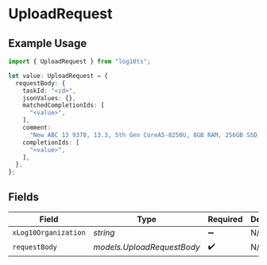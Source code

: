 # UploadRequest

## Example Usage

```typescript
import { UploadRequest } from "log10ts";

let value: UploadRequest = {
  requestBody: {
    taskId: "<id>",
    jsonValues: {},
    matchedCompletionIds: [
      "<value>",
    ],
    comment:
      "New ABC 13 9370, 13.3, 5th Gen CoreA5-8250U, 8GB RAM, 256GB SSD, power UHD Graphics, OS 10 Home, OS Office A & J 2016",
    completionIds: [
      "<value>",
    ],
  },
};
```

## Fields

| Field                      | Type                       | Required                   | Description                |
| -------------------------- | -------------------------- | -------------------------- | -------------------------- |
| `xLog10Organization`       | *string*                   | :heavy_minus_sign:         | N/A                        |
| `requestBody`              | *models.UploadRequestBody* | :heavy_check_mark:         | N/A                        |